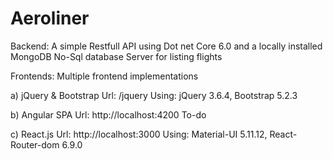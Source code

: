 # Aeroliner

Backend:
A simple Restfull API using Dot net Core 6.0 and a locally installed MongoDB No-Sql database Server for listing flights

Frontends:
Multiple frontend implementations

a) jQuery & Bootstrap
    Url: /jquery
    Using: jQuery 3.6.4, Bootstrap 5.2.3

b) Angular SPA
    Url: http://localhost:4200
    To-do

c) React.js
    Url: http://localhost:3000
    Using: Material-UI 5.11.12, React-Router-dom 6.9.0